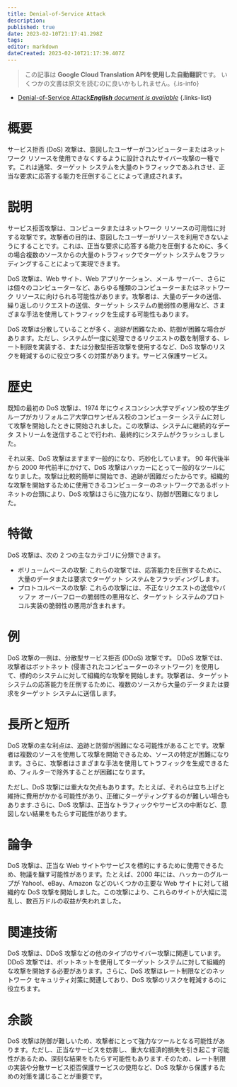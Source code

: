 ```yaml
---
title: Denial-of-Service Attack
description: 
published: true
date: 2023-02-10T21:17:41.298Z
tags: 
editor: markdown
dateCreated: 2023-02-10T21:17:39.407Z
---
```


> この記事は **Google Cloud Translation APIを使用した自動翻訳**です。
いくつかの文書は原文を読むのに良いかもしれません。{.is-info}



- [Denial-of-Service Attack***English** document is available*](/en/Knowledge-base/Dictionary/denial-of-service-attack)
{.links-list}


# 概要
サービス拒否 (DoS) 攻撃は、意図したユーザーがコンピューターまたはネットワーク リソースを使用できなくするように設計されたサイバー攻撃の一種です。これは通常、ターゲット システムを大量のトラフィックであふれさせ、正当な要求に応答する能力を圧倒することによって達成されます。

# 説明
サービス拒否攻撃は、コンピュータまたはネットワーク リソースの可用性に対する攻撃です。攻撃者の目的は、意図したユーザーがリソースを利用できないようにすることです。これは、正当な要求に応答する能力を圧倒するために、多くの場合複数のソースからの大量のトラフィックでターゲット システムをフラッディングすることによって実現できます。

DoS 攻撃は、Web サイト、Web アプリケーション、メール サーバー、さらには個々のコンピューターなど、あらゆる種類のコンピューターまたはネットワーク リソースに向けられる可能性があります。攻撃者は、大量のデータの送信、繰り返しのリクエストの送信、ターゲット システムの脆弱性の悪用など、さまざまな手法を使用してトラフィックを生成する可能性もあります。

DoS 攻撃は分散していることが多く、追跡が困難なため、防御が困難な場合があります。ただし、システムが一度に処理できるリクエストの数を制限する、レート制限を実装する、または分散型拒否攻撃を使用するなど、DoS 攻撃のリスクを軽減するのに役立つ多くの対策があります。サービス保護サービス。

# 歴史
既知の最初の DoS 攻撃は、1974 年にウィスコンシン大学マディソン校の学生グループがカリフォルニア大学ロサンゼルス校のコンピューター システムに対して攻撃を開始したときに開始されました。この攻撃は、システムに継続的なデータ ストリームを送信することで行われ、最終的にシステムがクラッシュしました。

それ以来、DoS 攻撃はますます一般的になり、巧妙化しています。 90 年代後半から 2000 年代前半にかけて、DoS 攻撃はハッカーにとって一般的なツールになりました。攻撃は比較的簡単に開始でき、追跡が困難だったからです。組織的な攻撃を開始するために使用できるコンピューターのネットワークであるボットネットの台頭により、DoS 攻撃はさらに強力になり、防御が困難になりました。

# 特徴
DoS 攻撃は、次の 2 つの主なカテゴリに分類できます。

- ボリュームベースの攻撃: これらの攻撃では、応答能力を圧倒するために、大量のデータまたは要求でターゲット システムをフラッディングします。
- プロトコルベースの攻撃: これらの攻撃には、不正なリクエストの送信やバッファ オーバーフローの脆弱性の悪用など、ターゲット システムのプロトコル実装の脆弱性の悪用が含まれます。

# 例
DoS 攻撃の一例は、分散型サービス拒否 (DDoS) 攻撃です。 DDoS 攻撃では、攻撃者はボットネット (侵害されたコンピューターのネットワーク) を使用して、標的のシステムに対して組織的な攻撃を開始します。攻撃者は、ターゲット システムの応答能力を圧倒するために、複数のソースから大量のデータまたは要求をターゲット システムに送信します。

# 長所と短所
DoS 攻撃の主な利点は、追跡と防御が困難になる可能性があることです。攻撃者は複数のソースを使用して攻撃を開始できるため、ソースの特定が困難になります。さらに、攻撃者はさまざまな手法を使用してトラフィックを生成できるため、フィルターで除外することが困難になります。

ただし、DoS 攻撃には重大な欠点もあります。たとえば、それらは立ち上げと維持に費用がかかる可能性があり、正確にターゲティングするのが難しい場合もあります.さらに、DoS 攻撃は、正当なトラフィックやサービスの中断など、意図しない結果をもたらす可能性があります。

# 論争
DoS 攻撃は、正当な Web サイトやサービスを標的にするために使用できるため、物議を醸す可能性があります。たとえば、2000 年には、ハッカーのグループが Yahoo!、eBay、Amazon などのいくつかの主要な Web サイトに対して組織的な DoS 攻撃を開始しました。この攻撃により、これらのサイトが大幅に混乱し、数百万ドルの収益が失われました。

# 関連技術
DoS 攻撃は、DDoS 攻撃などの他のタイプのサイバー攻撃に関連しています。DDoS 攻撃では、ボットネットを使用してターゲット システムに対して組織的な攻撃を開始する必要があります。さらに、DoS 攻撃はレート制限などのネットワーク セキュリティ対策に関連しており、DoS 攻撃のリスクを軽減するのに役立ちます。

# 余談
DoS 攻撃は防御が難しいため、攻撃者にとって強力なツールとなる可能性があります。ただし、正当なサービスを妨害し、重大な経済的損失を引き起こす可能性があるため、深刻な結果をもたらす可能性もあります.そのため、レート制限の実装や分散サービス拒否保護サービスの使用など、DoS 攻撃から保護するための対策を講じることが重要です。